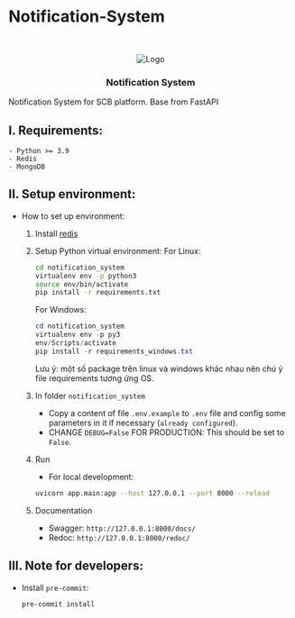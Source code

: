 # Notification-System
<!-- PROJECT LOGO -->
<div align="center"><br />
<p align="center" style="width: 100%">
    <img src="https://minerva.vn/wp-content/uploads/2020/06/logo.png" alt="Logo" style="-webkit-user-select: none;margin: auto;">

<h3 align="center">Notification System</h3>
</p>
</div>


Notification System for SCB platform. Base from FastAPI

## I. Requirements:
    - Python >= 3.9
    - Redis
    - MongoDB

## II. Setup environment:
- How to set up environment:
    1. Install [redis](https://redis.io/docs/getting-started/installation/install-redis-on-linux/)
    2. Setup Python virtual environment:
        For Linux:
        ```sh
        cd notification_system
        virtualenv env -p python3
        source env/bin/activate
        pip install -r requirements.txt
        ```

        For Windows:
        ```powershell
        cd notification_system
        virtualenv env -p py3
        env/Scripts/activate
        pip install -r requirements_windows.txt
        ```

        Lưu ý: một số package trên linux và windows khác nhau nên chú ý file requirements tương ứng OS.

    4. In folder `notification_system`
        - Copy a content of file `.env.example` to `.env` file and config some parameters in it if necessary (`already configured`).
        - CHANGE `DEBUG=False` FOR PRODUCTION: This should be set to `False`.

    5. Run
        - For local development:
        ```sh
        uvicorn app.main:app --host 127.0.0.1 --port 8000 --reload
        ```

    6. Documentation
        - Swagger: `http://127.0.0.1:8000/docs/`
        - Redoc: `http://127.0.0.1:8000/redoc/`


## III. Note for developers:
- Install `pre-commit`:
    ```sh
    pre-commit install
    ```
